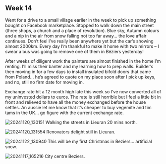 ## Week 14

Went for a drive to a small village earlier in the week to pick up something bought on Facebook marketplace. Stopped to walk down the main street (three shops, a church and a place of revolution). Blue sky, Autumn colours and a nip in the air from snow falling not too far away… the love affair continues. Don’t feel I’ve really been anywhere yet but the car’s showing almost 2000km. Every day I’m thankful to make it home with two mirrors – I swear a bus was going to remove one of them in Béziers yesterday!

After weeks of diligent work the painters are almost finished in the home I’m renting. I’ll miss their banter and my learning how to prep walls. Builder’s then moving in for a few days to install insulated bifold doors that came from Poland… he’s agreed to quote on my place soon after I pick up keys, and no, still no firm date for moving in.

Exchange rate hit a 12 month high late this week so I’ve now converted all of my uninvested dollars to euros. The rate is still horrible but I feel a little bit in front and relieved to have all the money exchanged before the house settles. An aussie let me know that it’s cheaper to buy vegemite and tim tams in the UK… go figure with the current exchange rate.

![20241120_130151](https://github.com/user-attachments/assets/09fa27b6-d8b8-44c3-9797-dd032a686940)
Walking the streets in Lieuran 20 mins north.

![20241120_131554](https://github.com/user-attachments/assets/ed12c59c-cd15-469a-ba69-e2e04b6c1103)
Renovators delight still in Lieuran.

![20241122_130940](https://github.com/user-attachments/assets/1e7599b7-ce70-49c4-9a72-50761f62c26a)
This will be my first Christmas in Beziers... artificial snow.

![20241117_165216](https://github.com/user-attachments/assets/16b0eca9-bbd1-4955-b4b4-b1d0722a290d)
City centre Beziers.

